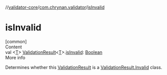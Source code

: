 //[validator-core](../../index.md)/[com.chrynan.validator](index.md)/[isInvalid](is-invalid.md)



# isInvalid  
[common]  
Content  
val <[T](is-invalid.md)> [ValidationResult](-validation-result/index.md)<[T](is-invalid.md)>.[isInvalid](is-invalid.md): [Boolean](https://kotlinlang.org/api/latest/jvm/stdlib/kotlin/-boolean/index.html)  
More info  


Determines whether this [ValidationResult](-validation-result/index.md) is a [ValidationResult.Invalid](-validation-result/-invalid/index.md) class.

  



